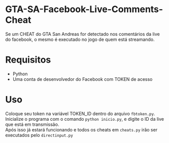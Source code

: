 # GTA-SA-Facebook-Live-Comments-Cheat
Se um CHEAT do GTA San Andreas for detectado nos comentários da live do facebook, o mesmo é executado no jogo de quem está streamando.

# Requisitos
- Python
- Uma conta de desenvolvedor do Facebook com TOKEN de acesso

# Uso
Coloque seu token na variável TOKEN_ID dentro do arquivo `fbtoken.py`.  
Inicialize o programa com o comando `python inicio.py`, e digite o ID da live que está em transmissão.  
Após isso já estará funcionando e todos os cheats em `cheats.py` irão ser executados pelo `directinput.py`
